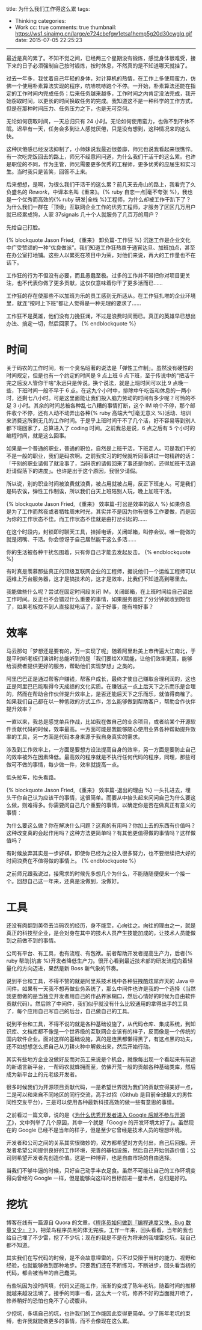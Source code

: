 title: 为什么我们工作得这么累
tags:
  - Thinking
categories:
  - Work
cc: true
comments: true
thumbnail: https://ws1.sinaimg.cn/large/e724cbefgw1etsa1hemp5g20d30cwglq.gif
date: 2015-07-05 22:25:23
---

最近是真的累了。不知不觉之间，已经两三个星期没有锻炼，感觉身体很难受，接下来的日子必须强制自己按时锻炼，按时休息，不然真的是不知道哪天就挂了。

过去一年多，我仗着自己年轻的身体，对计算机的热情，在工作上多使用蛮力，仿佛一个使用朴素算法实现的程序，吭哧吭哧跑个不停。一开始，朴素算法还能在指定的工作时间内完成任务；后来任务越来越多，工作时间之内肯定没法完成，我开始窃取时间，以更长的时间换取任务的完成。我知道这不是一种科学的工作方式，但是在那种时间压力、任务压力之下，也是无可奈何。

<!-- more --><!-- indicate-the-source -->

无论如何窃取时间，一天总归只有 24 小时。无论如何使用蛮力，也做不到不休不眠。迟早有一天，任务会多到让人感觉厌倦，只是没有想到，这种情况来的这么快。

这种厌倦感已经没法抑制了，小师妹说我最近很萎靡，师兄也说我看起来很憔悴。有一次吃完饭回去的路上，师兄不经意间问道，为什么我们干活干的这么累。也许是职位的不同，作为主管，师兄需要更多优秀的工程师，更多优秀的应届生和实习生。当时我只是苦笑，回答不上来。

后来想想，是啊，为很么我们干活干的这么累？前几天去舟山的路上，我看完了久负盛名的 *Rework*，中译本名叫《重来》。{% ruby 自恋一点|毫不夸张 %}，我也是一个优秀而高效的{% ruby 研发|全栈 %}工程师，为什么却被工作干趴下了？为什么我们一群在「顶级」互联网企业工作的优秀工程师，才服务了区区几万用户就已经累成狗，人家 37signals 几十个人就服务了几百万的用户？

先给自己打脸。

{% blockquote Jason Fried, 《重来》 卸负篇-工作狂 %}
沉迷工作是企业文化中广受赞颂的一种“优良做派”。我们知道工作狂热衷于通宵达旦、加班加点，甚至在办公室打地铺。这些人以累死在项目中为荣，对他们来说，再大的工作量也不在话下。

工作狂的行为不但没有必要，而且愚蠢至极。过多的工作并不带把你对项目更关注，也不代表你做了更多贡献，这仅仅意味着你干了更多活而已……

工作狂的存在使那些不以加班为乐的员工感到无所适从。在工作狂扎堆的企业环境里，就连“按时上下班”都让人觉得是一种无理的要求了……

工作狂不是英雄，他们没有力挽狂澜，不过是浪费时间而已。真正的英雄早已想出办法、搞定一切，然后回家了。
{% endblockquote %}

# 时间 #

关于码农的工作时间，有一个臭名昭著的说法是「弹性工作制」。虽然没有硬性的时间规定，但是也有一个约定的时间是 9 点上班 6 点下班，至于传说中的“把活干完之后没人管你干啥”永远只是传说。换个说法，就是上班时间可以比 9 点晚一些，下班时间一般不早于 6 点。在这九个小时中，排除中午吃饭和休息的一两小时，还剩七八小时。可是这里面能让我们投入脑力劳动的时间有多少呢？可怜的不足 3 小时。其余的时间总被各种乱七八糟的事情打断，这个 IM 响个不停，那个邮件收个不停，还有人动不动弄出各种{% ruby 高端大气|毫无意义 %}活动、培训来消费这所剩无几的工作时间。于是乎上班时间干不了几个活，好不容易等到别人都下班回家了，总算进入了 coding 时间。之前我总是说，6 点之后有 5 个小时的编程时间，就是这么回事。

如果是一个普通的职业，普通的职位，自然是上班干活，下班走人。可是我们干的不是一般的职业，我们是码农啊。之前我实习的时候就听同事讲过一句精辟的话：「干别的职业请假了就没事了，当码农的请假回来了事还是你的，还得加班干活追赶请假落下的进度」。也许是出于这个原因，我很少请假。

所以说，别的职业时间被浪费就浪费，被占用就被占用，反正下班走人。可是我们是码农诶，弹性工作制诶，所以我们白天上班陪别人玩，晚上加班干活。

{% blockquote Jason Fried, 《重来》 效率篇-打岔是效率的敌人 %}
如果你总是为了工作而熬夜或者牺牲周末时光，其实并不是因为你有很多工作要做，而是因为你的工作状态不佳。而工作状态不佳就是由打岔引起的……

在这个时段内，封锁即时聊天工具，挂掉电话，关闭邮箱，叫停会议。唯一能做的就是闭嘴、干活。你会惊讶于自己居然能干这么多活……

你的生活被各种干扰包围着，只有你自己才能去发起反击。
{% endblockquote %}

有时真是羡慕那些真正的顶级互联网企业的工程师，据说他们一个运维工程师可以运维上万台服务器，这才是搞技术的，这才是效率，比我们不知道高到哪里去。

我能做些什么呢？尝试在固定时间段关闭 IM，关闭邮箱，在上班时间给自己留出工作时间。反正也不会错过什么重要的事情，如果服务器挂了分分钟就收到短信了，如果老板找不到人直接就电话了，至于好事，能有啥好事？

# 效率 #

马云那句「梦想还是要有的，万一实现了呢」随着阿里赴美上市传遍大江南北，于是平时听老板们演讲时总能听到的是「我们要给XX赋能，让他们效率更高，能够给消费者提供更好的服务，帮助他们实现梦想」之类的。

阿里巴巴正是通过帮客户赚钱，帮客户成长，最终才使自己赚取合理利润的，这也正是阿里巴巴能取得今天成绩的文化实质。在赚钱这一点上后天下之乐而乐是合理的，然而在帮助合作伙伴提升效率上，是否还能后天下之乐而乐，就值得商榷了。如果我们自己都在以一种低效的方式工作，怎么能够做到帮助客户，帮助合作伙伴提升效率？

一直以来，我总是感觉单兵作战，比如我在做自己的业余项目，或者给某个开源软件贡献代码的时候，效率最高。一方面可能是我能够随心使用业界各种帮助提升效率的工具，另一方面是代码本身来源于我自身真实的需求。

涉及到工作效率上，一方面是要想方设法提高自身的效率，另一方面是要防止自己的效率被外在因素降低。最高效的程序就是不执行任何代码的程序，同理，那些可做可不做的事情，每少做一件，效率就提高一点。

低头拉车，抬头看路。

{% blockquote Jason Fried, 《重来》 效率篇-退出的理由 %}
一头扎进去，埋头干你自己认为应该干的事情，这很简单。而要从中抬头起来问问自己为什么要这么做，则难得多。你需要问自己几个重要的事情，以确定你是否在做真正有意义的事情：

为什么要这么做？你在解决什么问题？这真的有用吗？你加上去的东西有价值吗？这种改变真的会起作用吗？这种方法更简单吗？有其他更值得做的事情吗？这样做值吗？

有时候放弃其实是一步好棋，即使你已经为之投入很多努力，也不要继续把大好的时间浪费在不值得做的事情上。
{% endblockquote %}

之前师兄跟我说过，接需求的时候先多想几个为什么，不能随随便便来一个接一个。回想自己这一年来，还真是没做到，没做好。

# 工具 #

还没有肉翻到美帝去当码农的经历，身不能至，心向往之。向往的理由之一，就是真正的科技型企业，是会对身在其中的技术人员产生技能加成的，让技术人员能做到之前做不到的事情。

公司有平台、有工具，也有流程、有包袱。前者帮助开发者提高生产力，后者{% ruby 帮助|坑害 %}开发者降低生产力。很开心看到最近技术部的研发流程向着轻量化的方向迈进，果然是新 Boss 新气象的节奏。

说到平台和工具，不得不赞的就是阿里系技术栈中各种狂拽酷炫屌炸天的 Java 中间件。如果有一天我不想再做业务系统了，那么中间件也许是我的一个选择（当然我更想做的是当独立开发者用自己的作品养家糊口，然后心情好的时候为自由软件贡献代码）。然后除了中间件，我们似乎就没有什么比较通用的拿得出手的工具了，每个应用自己写自己的后台，自己做自己的工具。

说到平台和工具，不得不说的就是各种基础设施了，从代码仓库、集成系统，到知识库、文档库都不像是一个世界级的互联网企业该有的样子，反而像是一个传统的国内软件企业。面对这样的基础设施，真的是连黑都懒得黑了，有这点黑的功夫，还不如想想怎么把自己从刀耕火种中解救出来，然后开始行动。

其实有些地方企业没做好反而对员工来说是个机会，就像每出现一个看起来有前途的新语言新平台，一帮码农就蜂拥而至，仿佛开荒一般的贡献各种基础类库，然后成为新平台上的元老级开发者。

很多时候我们为开源项目贡献代码，一是希望世界因为我们的贡献变得美好一点，二是可以和来自不同地区的同行交流，高手过招（Github 是目前全球最大的男性同性交友平台），三是可以使用各种最新科技高效的做一些有意思的事情。

之前看过一篇文章，说的是《[为什么优秀开发者进入 Google 后就不参与开源了][1]》，文中列举了几个原因，其中一个就是「Google 的开发环境太好了」。虽然现在的 Google 已经不是当年的样子，但是至少它曾经是技术人员的理想环境。

开发者和公司之间的关系其实很微妙的，双方都希望对方先付出，自己后回报。开发者希望公司提供良好的工作环境，完善的基础设施，然后自己开始创造价值；公司则希望开发者先创造价值。这是一种博弈，也是自由市场的自由选择。

当我们不够牛逼的时候，只好自己动手丰衣足食。虽然不可能让自己的工作环境变得向曾经的 Google 一样，但是能够向这样的目标前进一星半点，总归是好的。

# 挖坑 #

博客在线有一篇源自 Quora 的文章，《[程序员如何做到『编程速度又快，Bug 数量又少』？][2]》，把菜鸟程序员黑的体无完肤。工作一年来，回头看看，当年的我也给自己埋了不少雷，挖了不少坑；现在的我是不是在为将来的我埋雷挖坑，我自己都不知道。

其实我们在写代码的时候，是不会故意埋雷的，只不过受限于当时的能力、视野和经验，也就能够做到那种地步。只要我们还在不断练习，不断进步，回头看当初的代码，都会被当年的自己蠢哭。

有些坑因为没时间填，代码又还能工作，渐渐的变成了陈年老坑，随着时间的推移就越来越没法填了。接手的同事一看，这么大一个坑，修养不好的当面就开喷了，修养稍好的恐怕也免不了心谤腹非。

少挖坑，多填自己的坑，也许我们的工作能因此变得更简单。少了陈年老坑的束缚，也许我就能做更多的事情，而不会像现在这么累。

[1]: http://timyang.net/google/open-source/
[2]: http://blog.jobbole.com/84159/

